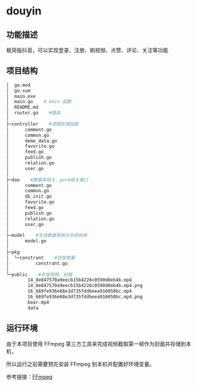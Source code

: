 
# douyin

## 功能描述

极简版抖音，可以实现登录、注册、刷视频、点赞、评论、关注等功能



## 项目结构

```sh
│  go.mod
│  go.sum
│  main.exe
│  main.go    # main 函数
│  README.md
│  router.go    #路由
│
├─controller    #逻辑处理函数
│      comment.go
│      common.go
│      demo_data.go
│      favorite.go
│      feed.go
│      publish.go
│      relation.go
│      user.go
│
├─dao    #数据库相关，gorm相关接口
│      comment.go
│      common.go
│      db_init.go
│      favorite.go
│      feed.go
│      publish.go
│      relation.go
│      user.go
│
├─model    #生成数据表相关的结构体
│      model.go
│
├─pkg    
│  └─constrant    #存放常量
│          constrant.go
│
└─public    #存放视频、封面
        14_8e847570a9eecb15b4226c0590d0eb4b.mp4
        14_8e847570a9eecb15b4226c0590d0eb4b.mp4.png
        16_669fe936e68e3d735fddbeea916058bc.mp4
        16_669fe936e68e3d735fddbeea916058bc.mp4.png
        bear.mp4
        data

```



## 运行环境

由于本项目使用 FFmpeg 第三方工具来完成视频截取第一帧作为封面并存储到本机，

所以运行之前需要预先安装 FFmpeg 到本机并配置好环境变量。

参考链接：[FFmpeg](http://ffmpeg.org/)